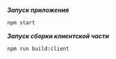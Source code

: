***Запуск приложения***

```sh
npm start
```

***Запуск сборки клиентской части***
```sh
npm run build:client
```